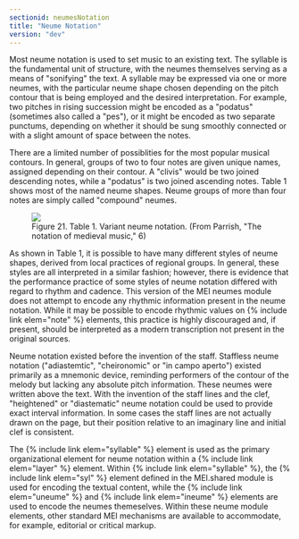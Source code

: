 ```yaml
---
sectionid: neumesNotation
title: "Neume Notation"
version: "dev"
---
```


 Most neume notation is used to set music to an existing text. The syllable is the
fundamental unit of structure, with the neumes themselves serving as a means of "sonifying"
the text. A syllable may be expressed via one or more neumes, with the particular
neume shape
chosen depending on the pitch contour that is being employed and the desired interpretation.
For example, two pitches in rising succession might be encoded as a "podatus" (sometimes
also
called a "pes"), or it might be encoded as two separate punctums, depending on whether
it
should be sung smoothly connected or with a slight amount of space between the notes.

 There are a limited number of possiblities for the most popular musical contours.
In
general, groups of two to four notes are given unique names, assigned depending on
their
contour. A "clivis" would be two joined descending notes, while a "podatus" is two
joined
ascending notes. Table 1 shows most of the named neume shapes. Neume groups of more
than four
notes are simply called "compound" neumes.

<figure class="figure"><img src="{{ site.baseurl }}/Images/modules/neumes/parrish_neumes.png" class="img-responsive"><figcaption class="figure-caption">Figure 21. Table 1. Variant neume notation. (From Parrish, "The notation of medieval music,"
      6)
   </figcaption>
</figure>As shown in Table 1, it is possible to have many different styles of neume shapes,
derived
from local practices of regional groups. In general, these styles are all interpreted
in a
similar fashion; however, there is evidence that the performance practice of some
styles of
neume notation differed with regard to rhythm and cadence. This version of the MEI
neumes
module does not attempt to encode any rhythmic information present in the neume notation.
While it may be possible to encode rhythmic values on {% include link elem="note" %} elements,
this practice is highly discouraged and, if present, should be interpreted as a modern
transcription not present in the original sources.

 Neume notation existed before the invention of the staff. Staffless neume notation
("adiastemtic", "cheironomic" or "in campo aperto") existed primarily as a mnemonic
device,
reminding performers of the contour of the melody but lacking any absolute pitch information.
These neumes were written above the text. With the invention of the staff lines and
the clef,
"heightened" or "diastematic" neume notation could be used to provide exact interval
information. In some cases the staff lines are not actually drawn on the page, but
their
position relative to an imaginary line and initial clef is consistent.

The {% include link elem="syllable" %} element is used as the primary organizational element for
neume notation within a {% include link elem="layer" %} element. Within {% include link elem="syllable" %}, the {% include link elem="syl" %} element defined in the MEI.shared module is
used for encoding the textual content, while the {% include link elem="uneume" %} and {% include link elem="ineume" %} elements are used to encode the neumes themeselves. Within these
neume module elements, other standard MEI mechanisms are available to accommodate,
for
example, editorial or critical markup.

